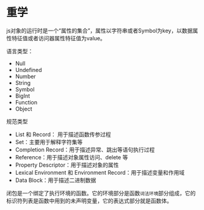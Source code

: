 # 重学

js对象的运行时是一个“属性的集合”，属性以字符串或者Symbol为key，以数据属性特征值或者访问器属性特征值为value。

语言类型：

* Null
* Undefined
* Number
* String
* Symbol
* BigInt
* Function
* Object

规范类型

* List 和 Record： 用于描述函数传参过程
* Set：主要用于解释字符集等
* Completion Record：用于描述异常、跳出等语句执行过程
* Reference：用于描述对象属性访问、delete 等
* Property Descriptor：用于描述对象的属性
* Lexical Environment 和 Environment Record：用于描述变量和作用域
* Data Block：用于描述二进制数据

闭包是一个绑定了执行环境的函数。它的环境部分是函数`词法环境`部分组成，它的标识符列表是函数中用到的未声明变量，它的表达式部分就是函数体。
